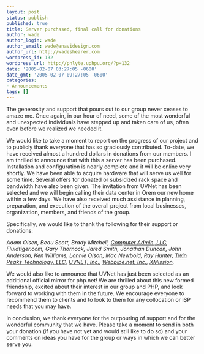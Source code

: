 ```yaml
---
layout: post
status: publish
published: true
title: Server purchased, final call for donations
author: wade
author_login: wade
author_email: wade@anavidesign.com
author_url: http://wadeshearer.com
wordpress_id: 132
wordpress_url: http://phlyte.uphpu.org/?p=132
date: '2005-02-07 03:27:05 -0600'
date_gmt: '2005-02-07 09:27:05 -0600'
categories:
- Announcements
tags: []
---
```

<p>The generosity and support that pours out to our group never ceases to amaze me. Once again, in our hour of need, some of the most wonderful and unexpected individuals have stepped up and taken care of us, often even before we realized we needed it.</p>
<p>We would like to take a moment to report on the progress of our project and to publicly thank everyone that has so graciously contributed. To-date, we have received almost a hundred dollars in donations from our members. I am thrilled to announce that with this a server has been purchased. Installation and configuration is nearly complete and it will be online very shortly. We have been able to acquire hardware that will serve us well for some time. Several offers for donated or subsidized rack space and bandwidth have also been given. The invitation from UVNet has been selected and we will begin calling their data center in Orem our new home within a few days. We have also received much assistance in planning, preparation, and execution of the overall project from local businesses, organization, members, and friends of the group.</p>
<p>Specifically, we would like to thank the following for their support or donations:</p>
<p><i>Adam Olsen, Beau Scott, Brady Mitchell, <a href="http://www.serverserv.com/">Computer Admin, LLC</a>, Fluidtiger.com, Gary Thornock, Jared Smith, Jonathan Duncan, John Anderson, Ken Williams, Lonnie Olson, Mac Newbold, Ray Hunter, <a href="twinpeakstech.com">Twin Peaks Technology, LLC</a>, <a href="http://www.uvnet.net/">UVNET, Inc.</a>, <a href="http://webpipe.net/">Webpipe.net, Inc.</a>, <a href="http://xmission.com/">XMission</a>.</i>
<p>We would also like to announce that UVNet has just been selected as an additional official mirror for php.net! We are thrilled about this new formed friendship, excited about their interest in our group and PHP, and look forward to working with them in the future. We encourage everyone to recommend them to clients and to look to them for any collocation or ISP needs that you may have.</p>
<p>In conclusion, we thank everyone for the outpouring of support and for the wonderful community that we have. Please take a moment to send in both your donation (if you have not yet and would still like to do so) and your comments on ideas you have for the group or ways in which we can better serve you.</p>
